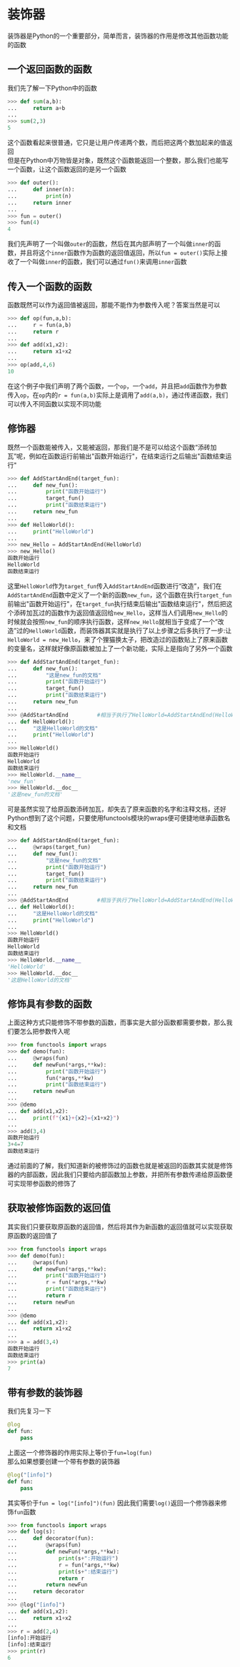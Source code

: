 # 装饰器

装饰器是Python的一个重要部分，简单而言，装饰器的作用是修改其他函数功能的函数

## 一个返回函数的函数

我们先了解一下Python中的函数
```py
>>> def sum(a,b):
...     return a+b
... 
>>> sum(2,3)
5
```
这个函数看起来很普通，它只是让用户传递两个数，而后把这两个数加起来的值返回<br>
但是在Python中万物皆是对象，既然这个函数能返回一个整数，那么我们也能写一个函数，让这个函数返回的是另一个函数
```py
>>> def outer():
...     def inner(n):
...         print(n)
...     return inner
... 
>>> fun = outer()
>>> fun(4)
4
```
我们先声明了一个叫做`outer`的函数，然后在其内部声明了一个叫做`inner`的函数，并且将这个`inner`函数作为函数的返回值返回，所以`fun = outer()`实际上接收了一个叫做`inner`的函数，我们可以通过`fun()`来调用`inner`函数

## 传入一个函数的函数

函数既然可以作为返回值被返回，那能不能作为参数传入呢？答案当然是可以
```py
>>> def op(fun,a,b):
...     r = fun(a,b)
...     return r
... 
>>> def add(x1,x2):
...     return x1+x2
...
>>> op(add,4,6)
10
```
在这个例子中我们声明了两个函数，一个`op`，一个`add`，并且把`add`函数作为参数传入`op`，在`op`内的`r = fun(a,b)`实际上是调用了`add(a,b)`，通过传递函数，我们可以传入不同函数以实现不同功能

## 修饰器

既然一个函数能被传入，又能被返回，那我们是不是可以给这个函数“添砖加瓦”呢，例如在函数运行前输出"函数开始运行"，在结束运行之后输出"函数结束运行"

```py
>>> def AddStartAndEnd(target_fun):
...     def new_fun():
...         print("函数开始运行")
...         target_fun()
...         print("函数结束运行")
...     return new_fun
...
>>> def HelloWorld():
...     print("HelloWorld")
...
>>> new_Hello = AddStartAndEnd(HelloWorld)
>>> new_Hello()
函数开始运行
HelloWorld
函数结束运行
```
这里`HelloWorld`作为`target_fun`传入`AddStartAndEnd`函数进行“改造”，我们在`AddStartAndEnd`函数中定义了一个新的函数`new_fun`，这个函数在执行`target_fun`前输出"函数开始运行"，在`target_fun`执行结束后输出"函数结束运行"，然后把这个添砖加瓦过的函数作为返回值返回给`new_Hello`，这样当人们调用`new_Hello`的时候就会按照`new_fun`的顺序执行函数，这样`new_Hello`就相当于变成了一个“改造”过的`HelloWorld`函数，而装饰器其实就是执行了以上步骤之后多执行了一步:让`HelloWorld = new_Hello`，来了个狸猫换太子，把改造过的函数贴上了原来函数的变量名，这样就好像原函数被加上了一个新功能，实际上是指向了另外一个函数

```py
>>> def AddStartAndEnd(target_fun):
...     def new_fun():
...         "这是new_fun的文档"
...         print("函数开始运行")
...         target_fun()
...         print("函数结束运行")
...     return new_fun
...
>>> @AddStartAndEnd         #相当于执行了HelloWorld=AddStartAndEnd(HelloWorld)
... def HelloWorld():
...     "这是HelloWorld的文档"
...     print("HelloWorld")
...
>>> HelloWorld()
函数开始运行
HelloWorld
函数结束运行
>>> HelloWorld.__name__
'new_fun'
>>> HelloWorld.__doc__
'这是new_fun的文档'
```
可是虽然实现了给原函数添砖加瓦，却失去了原来函数的名字和注释文档，还好Python想到了这个问题，只要使用functools模块的wraps便可便捷地继承函数名和文档
```py
>>> def AddStartAndEnd(target_fun):
...     @wraps(target_fun)
...     def new_fun():
...         "这是new_fun的文档"
...         print("函数开始运行")
...         target_fun()
...         print("函数结束运行")
...     return new_fun
...
>>> @AddStartAndEnd         #相当于执行了HelloWorld=AddStartAndEnd(HelloWorld)
... def HelloWorld():
...     "这是HelloWorld的文档"
...     print("HelloWorld")
...
>>> HelloWorld()
函数开始运行
HelloWorld
函数结束运行
>>> HelloWorld.__name__
'HelloWorld'
>>> HelloWorld.__doc__
'这是HelloWorld的文档'
```

## 修饰具有参数的函数

上面这种方式只能修饰不带参数的函数，而事实是大部分函数都需要参数，那么我们要怎么把参数传入呢
```py
>>> from functools import wraps
>>> def demo(fun):
...     @wraps(fun)
...     def newFun(*args,**kw):
...         print("函数开始运行")
...         fun(*args,**kw)
...         print("函数结束运行")
...     return newFun
...
>>> @demo
... def add(x1,x2):
...     print(f"{x1}+{x2}={x1+x2}")
...
>>> add(3,4)
函数开始运行
3+4=7
函数结束运行
```
通过前面的了解，我们知道新的被修饰过的函数也就是被返回的函数其实就是修饰器的内部函数，因此我们只要给内部函数加上参数，并把所有参数传递给原函数便可实现带参函数的修饰了

## 获取被修饰函数的返回值

其实我们只要获取原函数的返回值，然后将其作为新函数的返回值就可以实现获取原函数的返回值了

```py
>>> from functools import wraps
>>> def demo(fun):
...     @wraps(fun)
...     def newFun(*args,**kw):
...         print("函数开始运行")
...         r = fun(*args,**kw)
...         print("函数结束运行")
...         return r
...     return newFun
...
>>> @demo
... def add(x1,x2):
...     return x1+x2
...
>>> a = add(3,4)
函数开始运行
函数结束运行
>>> print(a)
7
```
## 带有参数的装饰器

我们先复习一下
```py
@log
def fun:
    pass
```
上面这一个修饰器的作用实际上等价于`fun=log(fun)`<br>
那么如果想要创建一个带有参数的装饰器
```py
@log("[info]")
def fun:
    pass
```
其实等价于`fun = log("[info]")(fun)`
因此我们需要`log()`返回一个修饰器来修饰`fun`函数
```py
>>> from functools import wraps
>>> def log(s):
...     def decorator(fun):
...         @wraps(fun)
...         def newFun(*args,**kw):
...             print(s+":开始运行")
...             r = fun(*args,**kw)
...             print(s+":结束运行")
...             return r
...         return newFun
...     return decorator
...
>>> @log("[info]")
... def add(x1,x2):
...     return x1+x2
...
>>> r = add(2,4)
[info]:开始运行
[info]:结束运行
>>> print(r)
6
```